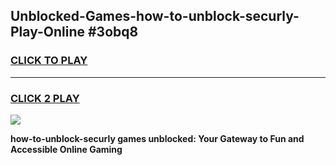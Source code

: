 
## Unblocked-Games-how-to-unblock-securly-Play-Online #3obq8
<h3>
<a href="https://news.freeplayer.one?title=how-to-unblock-securly&ref=3">CLICK TO PLAY</a></h3>
<hr>

<h3>
<a href="https://news.freeplayer.one?title=how-to-unblock-securly&ref=3">CLICK 2 PLAY</a>
  
</h3>

<a href="https://news.freeplayer.one?title=how-to-unblock-securly&ref=3"><img src="https://clearcache.store/games.png"></a>


**how-to-unblock-securly games unblocked: Your Gateway to Fun and Accessible Online Gaming**
